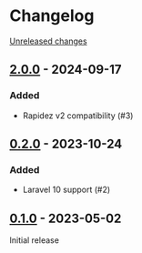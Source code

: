 # Changelog 

[Unreleased changes](https://github.com/rapidez/guest-wishlist/compare/2.0.0...master)
## [2.0.0](https://github.com/rapidez/guest-wishlist/releases/tag/2.0.0) - 2024-09-17

### Added

- Rapidez v2 compatibility (#3)

## [0.2.0](https://github.com/rapidez/guest-wishlist/releases/tag/0.2.0) - 2023-10-24

### Added

- Laravel 10 support (#2)

## [0.1.0](https://github.com/rapidez/guest-wishlist/releases/tag/0.1.0) - 2023-05-02

Initial release

